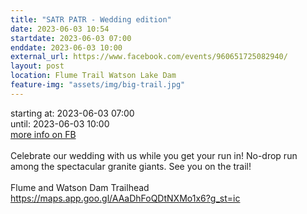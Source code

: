 ```yaml
---
title: "SATR PATR - Wedding edition"
date: 2023-06-03 10:54
startdate: 2023-06-03 07:00
enddate: 2023-06-03 10:00
external_url: https://www.facebook.com/events/960651725082940/
layout: post
location: Flume Trail Watson Lake Dam
feature-img: "assets/img/big-trail.jpg"
---
```


starting at: 2023-06-03 07:00<br>until: 2023-06-03 10:00<br><a href="https://www.facebook.com/events/960651725082940/">more info on FB</a><br><br>Celebrate our wedding with us while you get your run in! No-drop run among the spectacular granite giants. See you on the trail!<br>
  <br>
  Flume and Watson Dam Trailhead<br>
  [https://maps.app.goo.gl/AAaDhFoQDtNXMo1x6?g_st=ic<br>
](https://maps.app.goo.gl/AAaDhFoQDtNXMo1x6?g_st=ic<br>
)  <br>
  
